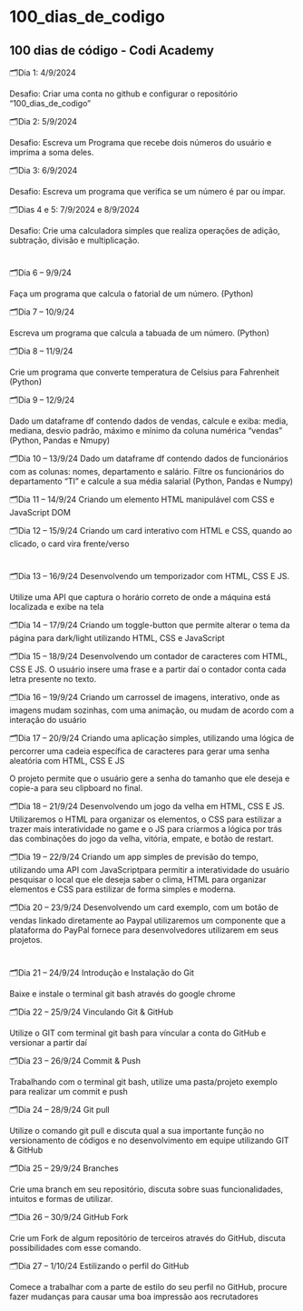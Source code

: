 # 100_dias_de_codigo

## 100 dias de código - Codi Academy

🗂️Dia 1: 4/9/2024

Desafio: Criar uma conta no github e configurar o repositório “100_dias_de_codigo”

🗂️Dia 2: 5/9/2024

Desafio: Escreva um Programa que recebe dois números do usuário e imprima a soma deles.

🗂️Dia 3: 6/9/2024

Desafio: Escreva um programa que verifica se um número é par ou ímpar.

🗂️Dias 4 e 5: 7/9/2024 e 8/9/2024

Desafio: Crie uma calculadora simples que realiza operações de adição, subtração, divisão e multiplicação.

#

🗂️Dia 6 – 9/9/24

Faça um programa que calcula o fatorial de um número. (Python)

🗂️Dia 7 – 10/9/24

Escreva um programa que calcula a tabuada de um número. (Python)

🗂️Dia 8 – 11/9/24

Crie um programa que converte temperatura de Celsius para Fahrenheit
(Python)

🗂️Dia 9 – 12/9/24

Dado um dataframe df contendo dados de vendas, calcule e exiba: media, mediana, desvio padrão, máximo e mínimo da coluna numérica “vendas” (Python, Pandas e Nmupy)

🗂️Dia 10 – 13/9/24
Dado um dataframe df contendo dados de funcionários com as colunas: nomes, departamento e salário. Filtre os funcionários do departamento “TI” e calcule a sua média salarial (Python, Pandas e Numpy)

🗂️Dia 11 – 14/9/24
Criando um elemento HTML manipulável com CSS e JavaScript DOM

🗂️Dia 12 – 15/9/24
Criando um card interativo com HTML e CSS, quando ao clicado, o card vira frente/verso

#

🗂️Dia 13 – 16/9/24
Desenvolvendo um temporizador com HTML, CSS E JS.

Utilize uma API que captura o horário correto de onde a máquina está localizada e
exibe na tela

🗂️Dia 14 – 17/9/24
Criando um toggle-button que permite alterar o tema da página para dark/light utilizando
HTML, CSS e JavaScript

🗂️Dia 15 – 18/9/24
Desenvolvendo um contador de caracteres com HTML, CSS E JS. O usuário insere uma
frase e a partir daí o contador conta cada letra presente no texto.

🗂️Dia 16 – 19/9/24
Criando um carrossel de imagens, interativo, onde as imagens mudam sozinhas, com
uma animação, ou mudam de acordo com a interação do usuário

🗂️Dia 17 – 20/9/24
Criando uma aplicação simples, utilizando uma lógica de percorrer uma cadeia específica
de caracteres para gerar uma senha aleatória com HTML, CSS E JS

O projeto permite que o usuário gere a senha do tamanho que ele deseja e copie-a
para seu clipboard no final.

🗂️Dia 18 – 21/9/24
Desenvolvendo um jogo da velha em HTML, CSS E JS. Utilizaremos o HTML para
organizar os elementos, o CSS para estilizar a trazer mais interatividade no game e o JS
para criarmos a lógica por trás das combinações do jogo da velha, vitória, empate, e
botão de restart.

🗂️Dia 19 – 22/9/24
Criando um app simples de previsão do tempo, utilizando uma API com JavaScriptpara
permitir a interatividade do usuário pesquisar o local que ele deseja saber o clima, HTML
para organizar elementos e CSS para estilizar de forma simples e moderna.

🗂️Dia 20 – 23/9/24
Desenvolvendo um card exemplo, com um botão de vendas linkado diretamente ao Paypal
utilizaremos um componente que a plataforma do PayPal fornece para desenvolvedores
utilizarem em seus projetos.

#

🗂️Dia 21 – 24/9/24
Introdução e Instalação do Git

Baixe e instale o terminal git bash através do google chrome

🗂️Dia 22 – 25/9/24
Vinculando Git & GitHub

Utilize o GIT com terminal git bash para víncular a conta do GitHub e versionar a partir daí

🗂️Dia 23 – 26/9/24
Commit & Push

Trabalhando com o terminal git bash, utilize uma pasta/projeto exemplo para realizar um commit e push

🗂️Dia 24 – 28/9/24
Git pull

Utilize o comando git pull e discuta qual a sua importante função no versionamento
de códigos e no desenvolvimento em equipe utilizando GIT & GitHub

🗂️Dia 25 – 29/9/24
Branches

Crie uma branch em seu repositório, discuta sobre suas funcionalidades, intuitos e formas de utilizar.

🗂️Dia 26 – 30/9/24
GitHub Fork

Crie um Fork de algum repositório de terceiros através do GitHub, discuta possibilidades com esse comando.

🗂️Dia 27 – 1/10/24
Estilizando o perfil do GitHub

Comece a trabalhar com a parte de estilo do seu perfil no GitHub, procure fazer mudanças para causar uma boa impressão aos recrutadores
